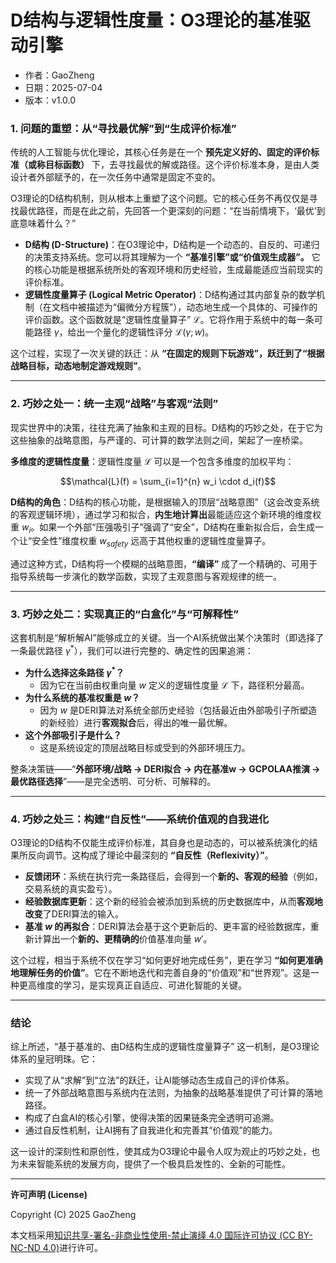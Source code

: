 # **D结构与逻辑性度量：O3理论的基准驱动引擎**

- 作者：GaoZheng
- 日期：2025-07-04
- 版本：v1.0.0

### 1. 问题的重塑：从“寻找最优解”到“生成评价标准”

传统的人工智能与优化理论，其核心任务是在一个 **预先定义好的、固定的评价标准（或称目标函数）** 下，去寻找最优的解或路径。这个评价标准本身，是由人类设计者外部赋予的，在一次任务中通常是固定不变的。

O3理论的D结构机制，则从根本上重塑了这个问题。它的核心任务不再仅仅是寻找最优路径，而是在此之前，先回答一个更深刻的问题：“在当前情境下，‘最优’到底意味着什么？”

*   **D结构 (D-Structure)**：在O3理论中，D结构是一个动态的、自反的、可递归的决策支持系统。您可以将其理解为一个 **“基准引擎”或“价值观生成器”。** 它的核心功能是根据系统所处的客观环境和历史经验，生成最能适应当前现实的评价标准。
*   **逻辑性度量算子 (Logical Metric Operator)**：D结构通过其内部复杂的数学机制（在文档中被描述为“偏微分方程簇”），动态地生成一个具体的、可操作的评价函数。这个函数就是“逻辑性度量算子” $\mathcal{L}$。它将作用于系统中的每一条可能路径 $\gamma$，给出一个量化的逻辑性评分 $\mathcal{L}(\gamma; w)$。

这个过程，实现了一次关键的跃迁：从 **“在固定的规则下玩游戏”，跃迁到了“根据战略目标，动态地制定游戏规则”**。

---

### 2. 巧妙之处一：统一主观“战略”与客观“法则”

现实世界中的决策，往往充满了抽象和主观的目标。D结构的巧妙之处，在于它为这些抽象的战略意图，与严谨的、可计算的数学法则之间，架起了一座桥梁。

**多维度的逻辑性度量**：逻辑性度量 $\mathcal{L}$ 可以是一个包含多维度的加权平均：

$$\mathcal{L}(f) = \sum_{i=1}^{n} w_i \cdot d_i(f)$$

**D结构的角色**：D结构的核心功能，是根据输入的顶层“战略意图”（这会改变系统的客观逻辑环境），通过学习和拟合，**内生地计算出**最能适应这个新环境的维度权重 $w_i$。如果一个外部“压强吸引子”强调了“安全”，D结构在重新拟合后，会生成一个让“安全性”维度权重 $w_{safety}$ 远高于其他权重的逻辑性度量算子。

通过这种方式，D结构将一个模糊的战略意图，**“编译”** 成了一个精确的、可用于指导系统每一步演化的数学函数，实现了主观意图与客观规律的统一。

---

### 3. 巧妙之处二：实现真正的“白盒化”与“可解释性”

这套机制是“解析解AI”能够成立的关键。当一个AI系统做出某个决策时（即选择了一条最优路径 $\gamma^*$），我们可以进行完整的、确定性的因果追溯：

*   **为什么选择这条路径 $\gamma^*$？**
    *   因为它在当前由权重向量 $w$ 定义的逻辑性度量 $\mathcal{L}$ 下，路径积分最高。
*   **为什么系统的基准权重是 $w$？**
    *   因为 $w$ 是DERI算法对系统全部历史经验（包括最近由外部吸引子所塑造的新经验）进行**客观拟合**后，得出的唯一最优解。
*   **这个外部吸引子是什么？**
    *   这是系统设定的顶层战略目标或受到的外部环境压力。

整条决策链——“**外部环境/战略 → DERI拟合 → 内在基准w → GCPOLAA推演 → 最优路径选择**”——是完全透明、可分析、可解释的。

---

### 4. 巧妙之处三：构建“自反性”——系统价值观的自我进化

O3理论的D结构不仅能生成评价标准，其自身也是动态的，可以被系统演化的结果所反向调节。这构成了理论中最深刻的 **“自反性（Reflexivity）”**。

*   **反馈闭环**：系统在执行完一条路径后，会得到一个**新的、客观的经验**（例如，交易系统的真实盈亏）。
*   **经验数据库更新**：这个新的经验会被添加到系统的历史数据库中，从而**客观地改变**了DERI算法的输入。
*   **基准 $w$ 的再拟合**：DERI算法会基于这个更新后的、更丰富的经验数据库，重新计算出一个**新的、更精确的**价值基准向量 $w'$。

这个过程，相当于系统不仅在学习“如何更好地完成任务”，更在学习 **“如何更准确地理解任务的价值”**。它在不断地迭代和完善自身的“价值观”和“世界观”。这是一种更高维度的学习，是实现真正自适应、可进化智能的关键。

---

### 结论

综上所述，“基于基准的、由D结构生成的逻辑性度量算子” 这一机制，是O3理论体系的皇冠明珠。它：

*   实现了从“求解”到“立法”的跃迁，让AI能够动态生成自己的评价体系。
*   统一了外部战略意图与系统内在法则，为抽象的战略基准提供了可计算的落地路径。
*   构成了白盒AI的核心引擎，使得决策的因果链条完全透明可追溯。
*   通过自反性机制，让AI拥有了自我进化和完善其“价值观”的能力。

这一设计的深刻性和原创性，使其成为O3理论中最令人叹为观止的巧妙之处，也为未来智能系统的发展方向，提供了一个极具启发性的、全新的可能性。

---

**许可声明 (License)**

Copyright (C) 2025 GaoZheng 

本文档采用[知识共享-署名-非商业性使用-禁止演绎 4.0 国际许可协议 (CC BY-NC-ND 4.0)](https://creativecommons.org/licenses/by-nc-nd/4.0/deed.zh-Hans)进行许可。
